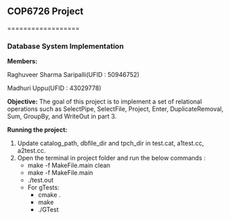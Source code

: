 ## COP6726 Project
==================
### Database System Implementation

**Members:**

Raghuveer Sharma Saripalli(UFID : 50946752)

Madhuri Uppu(UFID : 43029778)


**Objective:** The goal of this project is to implement a set of relational operations such as SelectPipe, SelectFile, Project, Enter, DuplicateRemoval, Sum, GroupBy, and WriteOut in part 3.

**Running the project:**
1.	Update catalog_path, dbfile_dir and tpch_dir in test.cat, a1test.cc, a2test.cc.
2.	Open the terminal in project folder and run the below commands :
    - make -f MakeFile.main clean
    - make -f MakeFile.main
    - ./test.out
    - For gTests:
        - cmake .
        - make
        - ./GTest
